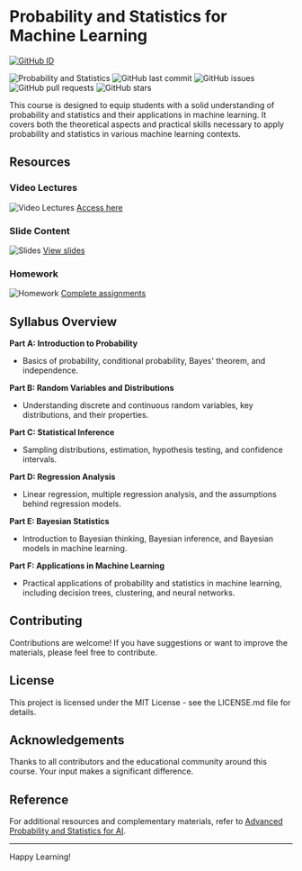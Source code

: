 # Probability and Statistics for Machine Learning
[![GitHub ID](https://img.shields.io/badge/GitHub-shining0611armor-blue?style=flat&logo=github)](https://github.com/shining0611armor)

![Probability and Statistics](https://img.shields.io/badge/Probability%20and%20Statistics-ML-blue.svg)
![GitHub last commit](https://img.shields.io/github/last-commit/MJAHMADEE/MachineLearning2024PS)
![GitHub issues](https://img.shields.io/github/issues/MJAHMADEE/MachineLearning2024PS)
![GitHub pull requests](https://img.shields.io/github/issues-pr/MJAHMADEE/MachineLearning2024PS)
![GitHub stars](https://img.shields.io/github/stars/MJAHMADEE/MachineLearning2024PS?style=social)

This course is designed to equip students with a solid understanding of probability and statistics and their applications in machine learning. It covers both the theoretical aspects and practical skills necessary to apply probability and statistics in various machine learning contexts.

## Resources

### Video Lectures
![Video Lectures](https://img.shields.io/badge/Videos-Accessible-green.svg) [Access here](https://drive.google.com/drive/folders/1YJwcZ8Fn_nfzJhOBoXgdQ7jIHeU8ZdT4?usp=sharing)

### Slide Content
![Slides](https://img.shields.io/badge/Slides-Download-blue.svg) [View slides](https://drive.google.com/drive/folders/1wYNultwvqkhGFCJ1d4G9GeSdceVpIG7Z?usp=sharing)

### Homework
![Homework](https://img.shields.io/badge/Homework-Complete-red.svg) [Complete assignments](https://drive.google.com/drive/folders/1BekirJjXgBqGyhHF1tDj4sxfaO6POkZq?usp=sharing)

## Syllabus Overview

**Part A: Introduction to Probability**
- Basics of probability, conditional probability, Bayes' theorem, and independence.

**Part B: Random Variables and Distributions**
- Understanding discrete and continuous random variables, key distributions, and their properties.

**Part C: Statistical Inference**
- Sampling distributions, estimation, hypothesis testing, and confidence intervals.

**Part D: Regression Analysis**
- Linear regression, multiple regression analysis, and the assumptions behind regression models.

**Part E: Bayesian Statistics**
- Introduction to Bayesian thinking, Bayesian inference, and Bayesian models in machine learning.

**Part F: Applications in Machine Learning**
- Practical applications of probability and statistics in machine learning, including decision trees, clustering, and neural networks.

## Contributing
Contributions are welcome! If you have suggestions or want to improve the materials, please feel free to contribute.

## License
This project is licensed under the MIT License - see the LICENSE.md file for details.

## Acknowledgements
Thanks to all contributors and the educational community around this course. Your input makes a significant difference.

## Reference
For additional resources and complementary materials, refer to [Advanced Probability and Statistics for AI](https://github.com/Ardawanism).

---

Happy Learning!
